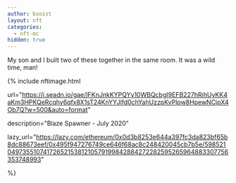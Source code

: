 ```yaml
---
author: bsoist
layout: nft
categories:
  - nft-mc
hidden: true
---
```

My son and I built two of these together in the same room. It was a wild time, man!

{% include nftimage.html 

url="https://i.seadn.io/gae/IFKnJnkKYPQYy10WBQcbgI9EFB227hRihUyKK4aKm3HPKQeRcqhy6qfx8X1sT24KnYYJlfd0chYahUzzpKvPlpw8HpewNCipX4Ob7Q?w=500&auto=format"

description="Blaze Spawner - July 2020"

lazy_url="https://lazy.com/ethereum/0x0d3b8253e644a397fc3da823bf65b8dc88673eef/0x495f947276749ce646f68ac8c248420045cb7b5e/5985210497355107417265215381210579199842884272282595265964883307756353748993"

%}


